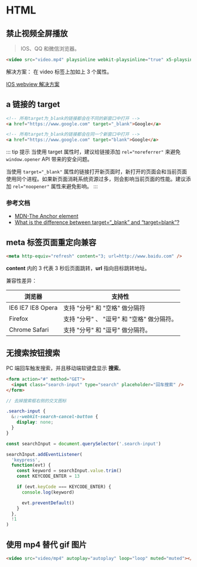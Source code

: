# HTML

## 禁止视频全屏播放

> IOS、QQ 和微信浏览器。

```html
<video src="video.mp4" playsinline webkit-playsinline="true" x5-playsinline></video>
```

解决方案： 在 video 标签上加如上 3 个属性。

[IOS webview 解决方案](https://www.jianshu.com/p/37404ccfabe8)

## a 链接的 target

```html
<!-- 所有target为_blank的链接都会在不同的新窗口中打开 -->
<a href="https://www.google.com" target="_blank">Google</a>

<!-- 所有target为_blank的链接都会在同一个新窗口中打开 -->
<a href="https://www.google.com" target="blank">Google</a>
```

::: tip 提示
当使用 target 属性时，建议给链接添加 `rel="noreferrer"` 来避免 `window.opener` API 带来的安全问题。

当使用 `target="_blank"` 属性的链接打开新页面时，新打开的页面会和当前页面使用同个进程。如果新页面消耗系统资源过多，则会影响当前页面的性能。建议添加 `rel="noopener"` 属性来避免影响。
:::

### 参考文档

- [MDN-The Anchor element](https://developer.mozilla.org/en-US/docs/Web/HTML/Element/a#Attributes)
- [What is the difference between target=“\_blank” and “target=blank”?](https://stackoverflow.com/questions/35703005/what-is-the-difference-between-target-blank-and-target-blank)

## meta 标签页面重定向兼容

```html
<meta http-equiv="refresh" content="3; url=http://www.baidu.com" />
```

**content** 内的 3 代表 3 秒后页面跳转，**url** 指向目标跳转地址。

兼容性差异：

| 浏览器            | 支持性                                     |
| ----------------- | ------------------------------------------ |
| IE6 IE7 IE8 Opera | 支持 "分号" 和 "空格" 做分隔符             |
| Firefox           | 支持 "分号" 、 "逗号" 和 "空格" 做分隔符。 |
| Chrome Safari     | 支持 "分号" 和 "逗号" 做分隔符。           |

## 无搜索按钮搜索

PC 端回车触发搜索，并且移动端软键盘显示 **搜索**。

```html
<form action="#" method="GET">
  <input class="search-input" type="search" placeholder="回车搜索" />
</form>
```

```scss
// 去掉搜索框右侧的交叉图标

.search-input {
  &::-webkit-search-cancel-button {
    display: none;
  }
}
```

```js
const searchInput = document.querySelector('.search-input')

searchInput.addEventListener(
  'keypress',
  function(evt) {
    const keyword = searchInput.value.trim()
    const KEYCODE_ENTER = 13

    if (evt.keyCode === KEYCODE_ENTER) {
      console.log(keyword)

      evt.preventDefault()
    }
  },
  !1
)
```

## 使用 mp4 替代 gif 图片

```html
<video src="video/mp4" autoplay="autoplay" loop="loop" muted="muted"></video>
```
